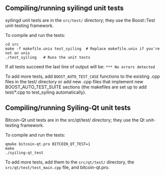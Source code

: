 Compiling/running syilingd unit tests
------------------------------------

syilingd unit tests are in the `src/test/` directory; they
use the Boost::Test unit-testing framework.

To compile and run the tests:

	cd src
	make -f makefile.unix test_syiling  # Replace makefile.unix if you're not on unix
	./test_syiling   # Runs the unit tests

If all tests succeed the last line of output will be:
`*** No errors detected`

To add more tests, add `BOOST_AUTO_TEST_CASE` functions to the existing
.cpp files in the test/ directory or add new .cpp files that
implement new BOOST_AUTO_TEST_SUITE sections (the makefiles are
set up to add test/*.cpp to test_syiling automatically).


Compiling/running Syiling-Qt unit tests
---------------------------------------

Bitcoin-Qt unit tests are in the src/qt/test/ directory; they
use the Qt unit-testing framework.

To compile and run the tests:

	qmake bitcoin-qt.pro BITCOIN_QT_TEST=1
	make
	./syiling-qt_test

To add more tests, add them to the `src/qt/test/` directory,
the `src/qt/test/test_main.cpp` file, and bitcoin-qt.pro.
